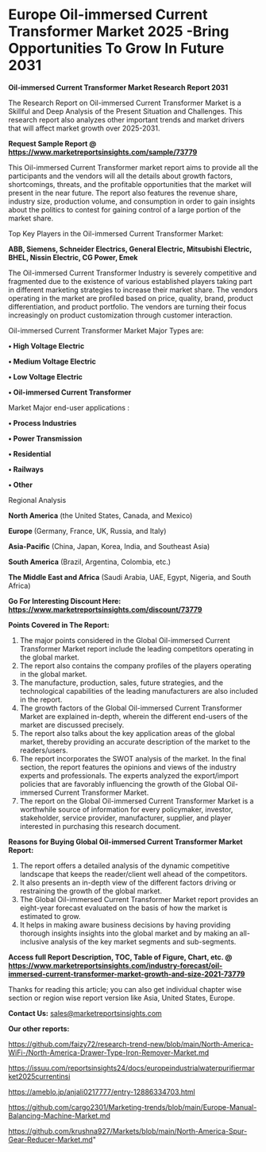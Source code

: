  # Europe Oil-immersed Current Transformer Market 2025 -Bring Opportunities To Grow In Future 2031

<strong>Oil-immersed Current Transformer Market Research Report 2031</strong>

The Research Report on Oil-immersed Current Transformer Market is a Skillful and Deep Analysis of the Present Situation and Challenges. This research report also analyzes other important trends and market drivers that will affect market growth over 2025-2031.

<strong>Request Sample Report @ <a href=https://www.marketreportsinsights.com/sample/73779>https://www.marketreportsinsights.com/sample/73779</a></strong>

This Oil-immersed Current Transformer market report aims to provide all the participants and the vendors will all the details about growth factors, shortcomings, threats, and the profitable opportunities that the market will present in the near future. The report also features the revenue share, industry size, production volume, and consumption in order to gain insights about the politics to contest for gaining control of a large portion of the market share.

Top Key Players in the Oil-immersed Current Transformer Market:

<strong>ABB, Siemens, Schneider Electrics, General Electric, Mitsubishi Electric, BHEL, Nissin Electric, CG Power, Emek</strong>

The Oil-immersed Current Transformer Industry is severely competitive and fragmented due to the existence of various established players taking part in different marketing strategies to increase their market share. The vendors operating in the market are profiled based on price, quality, brand, product differentiation, and product portfolio. The vendors are turning their focus increasingly on product customization through customer interaction.

Oil-immersed Current Transformer Market Major Types are:

<strong>• High Voltage Electric

• Medium Voltage Electric

• Low Voltage Electric

• Oil-immersed Current Transformer</strong>

Market Major end-user applications :

<strong>• Process Industries

• Power Transmission

• Residential

• Railways

• Other</strong>

Regional Analysis

</u><strong><b>North America</b></strong> (the United States, Canada, and Mexico)

<strong><b>Europe </b></strong>(Germany, France, UK, Russia, and Italy)

<strong><b>Asia-Pacific</b></strong> (China, Japan, Korea, India, and Southeast Asia)

<strong><b>South America</b></strong> (Brazil, Argentina, Colombia, etc.)

<strong><b>The Middle East and Africa</b></strong> (Saudi Arabia, UAE, Egypt, Nigeria, and South Africa)

<strong>Go For Interesting Discount Here: <a href=https://www.marketreportsinsights.com/discount/73779>https://www.marketreportsinsights.com/discount/73779</a></strong>

<strong>Points Covered in The Report:</strong>
<ol>
  <li>The major points considered in the Global Oil-immersed Current Transformer Market report include the leading competitors operating in the global market.</li>
  <li>The report also contains the company profiles of the players operating in the global market.</li>
  <li>The manufacture, production, sales, future strategies, and the technological capabilities of the leading manufacturers are also included in the report.</li>
  <li>The growth factors of the Global Oil-immersed Current Transformer Market are explained in-depth, wherein the different end-users of the market are discussed precisely.</li>
  <li>The report also talks about the key application areas of the global market, thereby providing an accurate description of the market to the readers/users.</li>
  <li>The report incorporates the SWOT analysis of the market. In the final section, the report features the opinions and views of the industry experts and professionals. The experts analyzed the export/import policies that are favorably influencing the growth of the Global Oil-immersed Current Transformer Market.</li>
  <li>The report on the Global Oil-immersed Current Transformer Market is a worthwhile source of information for every policymaker, investor, stakeholder, service provider, manufacturer, supplier, and player interested in purchasing this research document.</li>
</ol>
<strong>Reasons for Buying Global Oil-immersed Current Transformer Market Report:</strong>

<ol>
  <li>The report offers a detailed analysis of the dynamic competitive landscape that keeps the reader/client well ahead of the competitors.</li>
  <li>It also presents an in-depth view of the different factors driving or restraining the growth of the global market.</li>
  <li>The Global Oil-immersed Current Transformer Market report provides an eight-year forecast evaluated on the basis of how the market is estimated to grow.</li>
  <li>It helps in making aware business decisions by having providing thorough insights insights into the global market and by making an all-inclusive analysis of the key market segments and sub-segments.</li>
</ol>
<strong>Access full Report Description, TOC, Table of Figure, Chart, etc. @ <a href=https://www.marketreportsinsights.com/industry-forecast/oil-immersed-current-transformer-market-growth-and-size-2021-73779>https://www.marketreportsinsights.com/industry-forecast/oil-immersed-current-transformer-market-growth-and-size-2021-73779</a></strong>


Thanks for reading this article; you can also get individual chapter wise section or region wise report version like Asia, United States, Europe.

<strong>Contact Us:</strong>
sales@marketreportsinsights.com

<strong>Our other reports:</strong>

<a href=https://github.com/faizy72/research-trend-new/blob/main/North-America-WiFi-/North-America-Drawer-Type-Iron-Remover-Market.md>https://github.com/faizy72/research-trend-new/blob/main/North-America-WiFi-/North-America-Drawer-Type-Iron-Remover-Market.md</a>

<a href=https://issuu.com/reportsinsights24/docs/europeindustrialwaterpurifiermarket2025currentinsi>https://issuu.com/reportsinsights24/docs/europeindustrialwaterpurifiermarket2025currentinsi</a>

<a href=https://ameblo.jp/anjali0217777/entry-12886334703.html>https://ameblo.jp/anjali0217777/entry-12886334703.html</a>

<a href=https://github.com/cargo2301/Marketing-trends/blob/main/Europe-Manual-Balancing-Machine-Market.md>https://github.com/cargo2301/Marketing-trends/blob/main/Europe-Manual-Balancing-Machine-Market.md</a>

<a href=https://github.com/krushna927/Markets/blob/main/North-America-Spur-Gear-Reducer-Market.md>https://github.com/krushna927/Markets/blob/main/North-America-Spur-Gear-Reducer-Market.md</a>"
